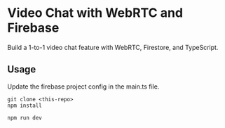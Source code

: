 # Video Chat with WebRTC and Firebase

Build a 1-to-1 video chat feature with WebRTC, Firestore, and TypeScript. 
## Usage

Update the firebase project config in the main.ts file. 

```
git clone <this-repo>
npm install

npm run dev
```
